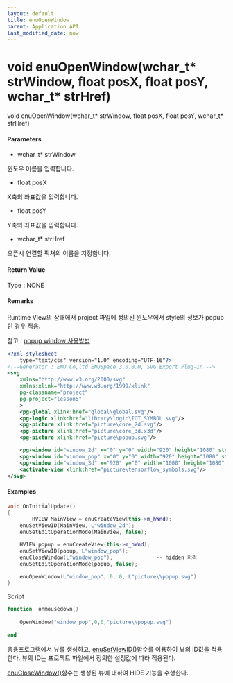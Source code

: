 ```yaml
---
layout: default
title: enuOpenWindow
parent: Application API
last_modified_date: now
---
```

# void enuOpenWindow\(wchar\_t\* strWindow, float posX, float posY, wchar\_t\* strHref\)

void enuOpenWindow\(wchar\_t\* strWindow, float posX, float posY, wchar\_t\* strHref\)

#### Parameters

* wchar\_t\* strWindow

윈도우 이름을 입력합니다.

* float posX

X축의 좌표값을 입력합니다.

* float posY

Y축의 좌표값을 입력합니다.

* wchar\_t\* strHref

오픈시 연결할 픽쳐의 이름을 지정합니다.

#### Return Value

Type : NONE

#### Remarks

Runtime View의 상태에서 project 파일에 정의된 윈도우에서 style의 정보가 popup인 경우 적용.

참고 : [popup window 사용방법](/tutorial/editor/popup-window.html)

```xml
<?xml-stylesheet 
    type="text/css" version="1.0" encoding="UTF-16"?>
<!--Generator : ENU Co,ltd ENUSpace 3.0.0.0, SVG Export Plug-In -->
<svg 
    xmlns="http://www.w3.org/2000/svg"
    xmlns:xlink="http://www.w3.org/1999/xlink"
    pg-classname="project"
    pg-project="lesson5"
    > 
    <pg-global xlink:href="global\global.svg"/>
    <pg-logic xlink:href="library\logic\IOT_SYMBOL.svg"/>
    <pg-picture xlink:href="picture\core_2d.svg"/>
    <pg-picture xlink:href="picture\core_3d.x3d"/>
    <pg-picture xlink:href="picture\popup.svg"/>

    <pg-window id="window_2d" x="0" y="0" width="920" height="1080" style="2d view" border="Dialog Frame" xlink:href="picture\core_2d.svg"/>
    <pg-window id="window_pop" x="0" y="0" width="920" height="1080" style="popup" border="Dialog Frame" xlink:href=""/>
    <pg-window id="window_3d" x="920" y="0" width="1000" height="1080" style="3d view" border="Dialog Frame" xlink:href="picture\core_3d.x3d"/>
    <activate-view xlink:href="picture\tensorflow_symbols.svg"/>
</svg>
```

#### Examples

```cpp
void OnInitialUpdate()
{    
    	HVIEW MainView = enuCreateView(this->m_hWnd);
	enuSetViewID(MainView, L"window_2d");
	enuSetEditOperationMode(MainView, false);

	HVIEW popup = enuCreateView(this->m_hWnd);
	enuSetViewID(popup, L"window_pop");
	enuCloseWindow(L"window_pop");				-- hidden 처리
	enuSetEditOperationMode(popup, false);
	
	enuOpenWindow(L"window_pop", 0, 0, L"picture\\popup.svg")
}
```

Script

```lua
function _onmousedown()
	
	OpenWindow("window_pop",0,0,"picture\\popup.svg")
	
end
```

응용프로그램에서 뷰를 생성하고, [enuSetViewID\(\)](/ApplicationAPI/enuSetViewID.html)함수를 이용하여 뷰의 ID값을 적용한다. 뷰의 ID는 프로젝트 파일에서 정의한 설정값에 따라 적용된다. 

[enuCloseWindow\(\)](/ApplicationAPI/enuCloseWindow.html)함수는 생성된 뷰에 대하여 HIDE 기능을 수행한다. 

